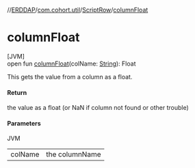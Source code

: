 //[ERDDAP](../../../index.md)/[com.cohort.util](../index.md)/[ScriptRow](index.md)/[columnFloat](column-float.md)

# columnFloat

[JVM]\
open fun [columnFloat](column-float.md)(colName: [String](https://docs.oracle.com/en/java/javase/21/docs/api/java.base/java/lang/String.html)): Float

This gets the value from a column as a float.

#### Return

the value as a float (or NaN if column not found or other trouble)

#### Parameters

JVM

| | |
|---|---|
| colName | the columnName |